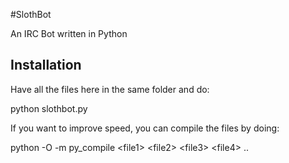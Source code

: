 #SlothBot

An IRC Bot written in Python


Installation
--------------
Have all the files here in the same folder and do:

python slothbot.py

If you want to improve speed, you can compile the files by doing:

python -O -m py_compile \<file1\> \<file2\> \<file3\> \<file4\> ..



